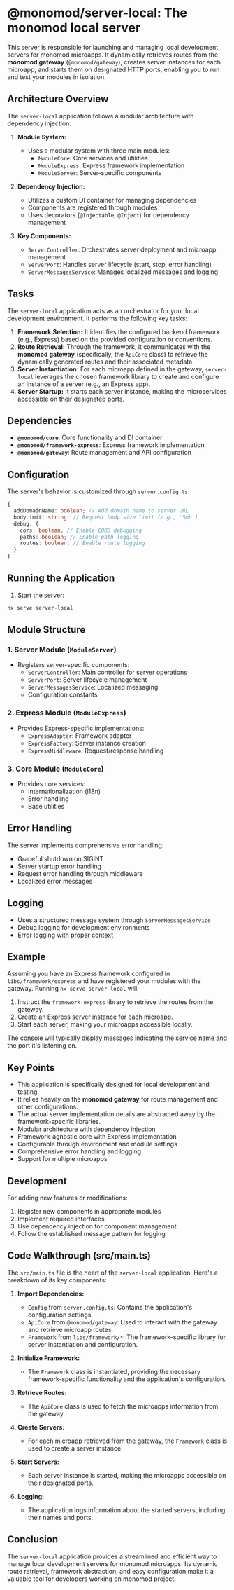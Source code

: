 # @monomod/server-local: The monomod local server

This server is responsible for launching and managing local development servers for monomod microapps. It dynamically retrieves routes from the **monomod gateway** (`@monomod/gateway`), creates server instances for each microapp, and starts them on designated HTTP ports, enabling you to run and test your modules in isolation.

## Architecture Overview

The `server-local` application follows a modular architecture with dependency injection:

1. **Module System:**
   - Uses a modular system with three main modules:
     - `ModuleCore`: Core services and utilities
     - `ModuleExpress`: Express framework implementation
     - `ModuleServer`: Server-specific components

2. **Dependency Injection:**
   - Utilizes a custom DI container for managing dependencies
   - Components are registered through modules
   - Uses decorators (`@Injectable`, `@Inject`) for dependency management

3. **Key Components:**
   - `ServerController`: Orchestrates server deployment and microapp management
   - `ServerPort`: Handles server lifecycle (start, stop, error handling)
   - `ServerMessagesService`: Manages localized messages and logging

## Tasks

The `server-local` application acts as an orchestrator for your local development environment. It performs the following key tasks:

1. **Framework Selection:** It identifies the configured backend framework (e.g., Express) based on the provided configuration or conventions.
2. **Route Retrieval:** Through the framework, it communicates with the **monomod gateway** (specifically, the `ApiCore` class) to retrieve the dynamically generated routes and their associated metadata.
3. **Server Instantiation:** For each microapp defined in the gateway, `server-local` leverages the chosen framework library to create and configure an instance of a server (e.g., an Express app).
4. **Server Startup:** It starts each server instance, making the microservices accessible on their designated ports.

## Dependencies

- **`@monomod/core`**: Core functionality and DI container
- **`@monomod/framework-express`**: Express framework implementation
- **`@monomod/gateway`**: Route management and API configuration

## Configuration

The server's behavior is customized through `server.config.ts`:

```typescript
{
  addDomainName: boolean; // Add domain name to server URL
  bodyLimit: string; // Request body size limit (e.g., '5mb')
  debug: {
    cors: boolean; // Enable CORS debugging
    paths: boolean; // Enable path logging
    routes: boolean; // Enable route logging
  }
}
```

## Running the Application

1. Start the server:

```bash
nx serve server-local
```

## Module Structure

### 1. Server Module (`ModuleServer`)

- Registers server-specific components:
  - `ServerController`: Main controller for server operations
  - `ServerPort`: Server lifecycle management
  - `ServerMessagesService`: Localized messaging
  - Configuration constants

### 2. Express Module (`ModuleExpress`)

- Provides Express-specific implementations:
  - `ExpressAdapter`: Framework adapter
  - `ExpressFactory`: Server instance creation
  - `ExpressMiddleware`: Request/response handling

### 3. Core Module (`ModuleCore`)

- Provides core services:
  - Internationalization (i18n)
  - Error handling
  - Base utilities

## Error Handling

The server implements comprehensive error handling:

- Graceful shutdown on SIGINT
- Server startup error handling
- Request error handling through middleware
- Localized error messages

## Logging

- Uses a structured message system through `ServerMessagesService`
- Debug logging for development environments
- Error logging with proper context

## Example

Assuming you have an Express framework configured in `libs/framework/express` and have registered your modules with the gateway. Running `nx serve server-local` will:

1. Instruct the `framework-express` library to retrieve the routes from the gateway.
2. Create an Express server instance for each microapp.
3. Start each server, making your microapps accessible locally.

The console will typically display messages indicating the service name and the port it's listening on.

## Key Points

- This application is specifically designed for local development and testing.
- It relies heavily on the **monomod gateway** for route management and other configurations.
- The actual server implementation details are abstracted away by the framework-specific libraries.
- Modular architecture with dependency injection
- Framework-agnostic core with Express implementation
- Configurable through environment and module settings
- Comprehensive error handling and logging
- Support for multiple microapps

## Development

For adding new features or modifications:

1. Register new components in appropriate modules
2. Implement required interfaces
3. Use dependency injection for component management
4. Follow the established message pattern for logging

## Code Walkthrough (src/main.ts)

The `src/main.ts` file is the heart of the `server-local` application. Here's a breakdown of its key components:

1. **Import Dependencies:**
   - `Config` from `server.config.ts`: Contains the application's configuration settings.
   - `ApiCore` from `@monomod/gateway`: Used to interact with the gateway and retrieve microapp routes.
   - `Framework` from `libs/framework/*`: The framework-specific library for server instantiation and configuration.

2. **Initialize Framework:**
   - The `Framework` class is instantiated, providing the necessary framework-specific functionality and the application's configuration.

3. **Retrieve Routes:**
   - The `ApiCore` class is used to fetch the microapps information from the gateway.

4. **Create Servers:**
   - For each microapp retrieved from the gateway, the `Framework` class is used to create a server instance.

5. **Start Servers:**
   - Each server instance is started, making the microapps accessible on their designated ports.

6. **Logging:**
   - The application logs information about the started servers, including their names and ports.

## Conclusion

The `server-local` application provides a streamlined and efficient way to manage local development servers for monomod microapps. Its dynamic route retrieval, framework abstraction, and easy configuration make it a valuable tool for developers working on monomod project.
